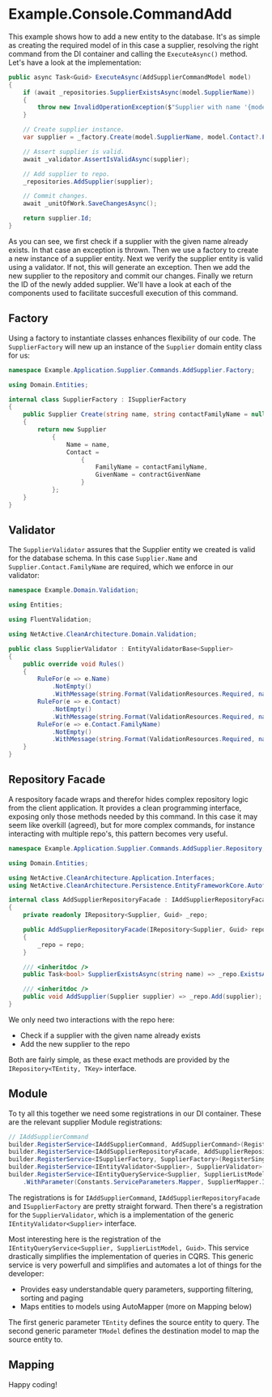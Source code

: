 # Example.Console.CommandAdd

This example shows how to add a new entity to the database. 
It's as simple as creating the required model of in this case a supplier, 
resolving the right command from the DI container and calling the `ExecuteAsync()` method.
Let's have a look at the implementation:

```csharp
public async Task<Guid> ExecuteAsync(AddSupplierCommandModel model)
{
    if (await _repositories.SupplierExistsAsync(model.SupplierName))
    {
        throw new InvalidOperationException($"Supplier with name '{model.SupplierName}' already exists.");
    }

    // Create supplier instance.
    var supplier = _factory.Create(model.SupplierName, model.Contact?.FamilyName, model.Contact?.GivenName);

    // Assert supplier is valid.
    await _validator.AssertIsValidAsync(supplier);

    // Add supplier to repo.
    _repositories.AddSupplier(supplier);

    // Commit changes.
    await _unitOfWork.SaveChangesAsync();

    return supplier.Id;
}
```
As you can see, we first check if a supplier with the given name already exists. In that case an exception is thrown.
Then we use a factory to create a new instance of a supplier entity.
Next we verify the supplier entity is valid using a validator. If not, this will generate an exception.
Then we add the new supplier to the repository and commit our changes.
Finally we return the ID of the newly added supplier. We'll have a look at each of the components used to facilitate succesfull execution of this command.

## Factory
Using a factory to instantiate classes enhances flexibility of our code. 
The `SupplierFactory` will new up an instance of the `Supplier` domain entity class for us:
```csharp
namespace Example.Application.Supplier.Commands.AddSupplier.Factory;

using Domain.Entities;

internal class SupplierFactory : ISupplierFactory
{
    public Supplier Create(string name, string contactFamilyName = null, string contractGivenName = null)
    {
        return new Supplier
            {
                Name = name,
                Contact =
                    {
                        FamilyName = contactFamilyName,
                        GivenName = contractGivenName
                    }
            };
    }
}
```

## Validator
The `SupplierValidator` assures that the Supplier entity we created is valid for the database schema.
In this case `Supplier.Name` and `Supplier.Contact.FamilyName` are required, which we enforce in our validator:
```csharp
namespace Example.Domain.Validation;

using Entities;

using FluentValidation;

using NetActive.CleanArchitecture.Domain.Validation;

public class SupplierValidator : EntityValidatorBase<Supplier>
{
    public override void Rules()
    {
        RuleFor(e => e.Name)
            .NotEmpty()
            .WithMessage(string.Format(ValidationResources.Required, nameof(Supplier.Name)));
        RuleFor(e => e.Contact)
            .NotEmpty()
            .WithMessage(string.Format(ValidationResources.Required, nameof(Supplier.Contact)));
        RuleFor(e => e.Contact.FamilyName)
            .NotEmpty()
            .WithMessage(string.Format(ValidationResources.Required, nameof(Supplier.Contact.FamilyName)));
    }
}
```
## Repository Facade
A respository facade wraps and therefor hides complex repository logic from the client application. 
It provides a clean programming interface, exposing only those methods needed by this command.
In this case it may seem like overkill (agreed), but for more complex commands, for instance interacting with multiple repo's, this pattern becomes very useful.

```csharp
namespace Example.Application.Supplier.Commands.AddSupplier.Repository;

using Domain.Entities;

using NetActive.CleanArchitecture.Application.Interfaces;
using NetActive.CleanArchitecture.Persistence.EntityFrameworkCore.Autofac;

internal class AddSupplierRepositoryFacade : IAddSupplierRepositoryFacade
{
    private readonly IRepository<Supplier, Guid> _repo;

    public AddSupplierRepositoryFacade(IRepository<Supplier, Guid> repo)
    {
        _repo = repo;
    }

    /// <inheritdoc />
    public Task<bool> SupplierExistsAsync(string name) => _repo.ExistsAsync(s => s.Name.Equals(name));

    /// <inheritdoc />
    public void AddSupplier(Supplier supplier) => _repo.Add(supplier);
}
```
We only need two interactions with the repo here: 
- Check if a supplier with the given name already exists
- Add the new supplier to the repo

Both are fairly simple, as these exact methods are provided by the `IRepository<TEntity, TKey>` interface.

## Module
To ty all this together we need some registrations in our DI container. 
These are the relevant supplier Module registrations:
```csharp
// IAddSupplierCommand
builder.RegisterService<IAddSupplierCommand, AddSupplierCommand>(RegisterSingleInstance);
builder.RegisterService<IAddSupplierRepositoryFacade, AddSupplierRepositoryFacade>(RegisterSingleInstance);
builder.RegisterService<ISupplierFactory, SupplierFactory>(RegisterSingleInstance);
builder.RegisterService<IEntityValidator<Supplier>, SupplierValidator>(RegisterSingleInstance);
builder.RegisterService<IEntityQueryService<Supplier, SupplierListModel, Guid>, EntityQueryService<Supplier, SupplierListModel, Guid>>(RegisterSingleInstance)
    .WithParameter(Constants.ServiceParameters.Mapper, SupplierMapper.Instance);
```
The registrations is for `IAddSupplierCommand`, `IAddSupplierRepositoryFacade` and `ISupplierFactory` are pretty straight forward.
Then there's a registration for the `SupplierValidator`, which is a implementation of the generic `IEntityValidator<Supplier>` interface.

Most interesting here is the registration of the `IEntityQueryService<Supplier, SupplierListModel, Guid>`.
This service drastically simplifies the implementation of queries in CQRS. 
This generic service is very powerfull and simplifies and automates a lot of things for the developer:

- Provides easy understandable query parameters, supporting filtering, sorting and paging
- Maps entities to models using AutoMapper (more on Mapping below)

The first generic parameter `TEntity` defines the source entity to query. 
The second generic parameter `TModel` defines the destination model to map the source entity to.

## Mapping

Happy coding!

